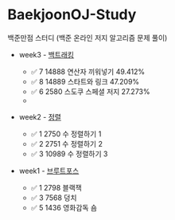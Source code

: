 # BaekjoonOJ-Study
백준만점 스터디 (백준 온라인 저지 알고리즘 문제 풀이)  

+ week3 - [백트래킹](https://www.acmicpc.net/step/34)
  + ✅ 7 14888 연산자 끼워넣기    49.412%
  + ✅ 8 14889 스타트와 링크      47.209%
  + ✅ 6 2580 스도쿠 스페셜 저지  27.273%
  + 
+ week2 - [정렬](https://www.acmicpc.net/step/9)
  + ✅ 1    2750    수 정렬하기 1
  + ✅ 2    2751    수 정렬하기 2
  + ✅ 3    10989    수 정렬하기 3
  
+ week1 - [브루트포스](https://www.acmicpc.net/step/22)
  + ✅ 1    2798    블랙잭
  + ✅ 3    7568    덩치
  + ✅ 5    1436    영화감독 숌
